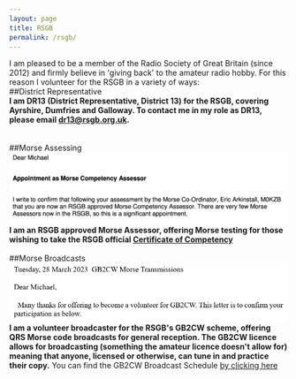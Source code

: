 ```yaml
---
layout: page
title: RSGB
permalink: /rsgb/
---
```

<script>
function redirectToPage() {
  const currentDate = new Date();
    const dayOfWeek = currentDate.getDay(); // 0 = Sunday, 1 = Monday, ..., 6 = Saturday

      if (dayOfWeek === 0) {
          // Redirect to the desired page on Sundays
              window.location.replace('/sabbath'); // Replace '/path/to/sunday-page' with the actual URL of your Sunday page
                }
                }

                // Call the function when the page loads
                window.onload = redirectToPage;
                </script>
I am pleased to be a member of the Radio Society of Great Britain (since 2012) and firmly believe in 'giving back' to the amateur radio hobby. For this reason I volunteer for the RSGB in a variety of ways:
<br>
##District Representative
<br>**I am DR13 (District Representative, District 13) for the RSGB, covering Ayrshire, Dumfries and Galloway. To contact me in my role as DR13, please email [dr13@rsgb.org.uk](mailto:dr13@rsgb.org.uk).**
<br><br><br>
##Morse Assessing
![Morse Assessor](images/5896c-screenshot-2023-02-24-at-16.20.09.jpg)
**I am an RSGB approved Morse Assessor, offering Morse testing for those wishing to take the RSGB official [Certificate of Competency](https://rsgb.org/main/operating/morse/certificate-of-competency/)**
<br><br>
##Morse Broadcasts
![GB2CW broadcaster](images/gb2cw.png)
**I am a volunteer broadcaster for the RSGB's GB2CW scheme, offering QRS Morse code broadcasts for general reception. The GB2CW licence allows for broadcasting (something the amateur licence doesn't allow for) meaning that anyone, licensed or otherwise, can tune in and practice their copy.**
You can find the GB2CW Broadcast Schedule [by clicking here](https://rsgb.org/main/operating/morse/certificate-of-competency/gb2cw-broadcast-schedule/)
